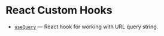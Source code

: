 # React Custom Hooks

- [`useQuery`](./docs/useQuery.md) &mdash; React hook for working with URL query string.
